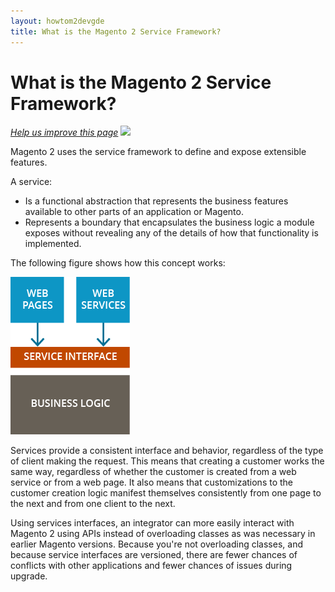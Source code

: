 ```yaml
---
layout: howtom2devgde
title: What is the Magento 2 Service Framework?
---
```


# What is the Magento 2 Service Framework?

<p><a href="https://github.com/magento/devdocs-code-samples/blob/master/guides/m2devgde/v1.0.0.0/what-is-svc.md" target="_blank"><em>Help us improve this page</em></a>&nbsp;<img src="{{ site.baseurl }}/images/newWindow.gif"/></p>

Magento 2 uses the service framework to define and expose extensible features.

A service:

 * Is a functional abstraction that represents the business features available to other parts of an application or Magento. 
 * Represents a boundary that encapsulates the business logic a module exposes without revealing any of the details of how that functionality is implemented. 
 
The following figure shows how this concept works:

![The service interface accepts requests from web pages and web services, meaning they do not need to know the details of business logic](images/services-and-logic.png)

Services provide a consistent interface and behavior, regardless of the type of client making the request. This means that creating a customer works the same way, regardless of whether the customer is created from a web service or from a web page. It also means that customizations to the customer creation logic manifest themselves consistently from one page to the next and from one client to the next.

Using services interfaces, an integrator can more easily interact with Magento 2 using APIs instead of overloading classes as was necessary in earlier Magento versions. Because you're not overloading classes, and because service interfaces are versioned, there are fewer chances of conflicts with other applications and fewer chances of issues during upgrade.



